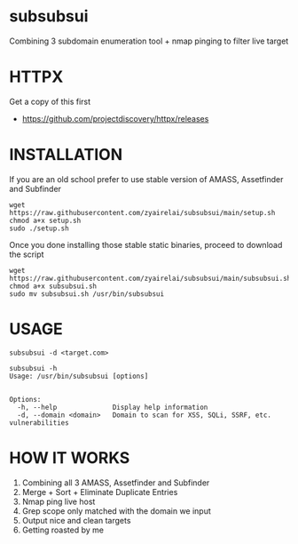 # subsubsui
Combining 3 subdomain enumeration tool + nmap pinging to filter live target 

# HTTPX
Get a copy of this first
- https://github.com/projectdiscovery/httpx/releases

# INSTALLATION
If you are an old school prefer to use stable version of AMASS, Assetfinder and Subfinder
```
wget https://raw.githubusercontent.com/zyairelai/subsubsui/main/setup.sh
chmod a+x setup.sh
sudo ./setup.sh
```
Once you done installing those stable static binaries, proceed to download the script
```
wget https://raw.githubusercontent.com/zyairelai/subsubsui/main/subsubsui.sh
chmod a+x subsubsui.sh
sudo mv subsubsui.sh /usr/bin/subsubsui
```

# USAGE
```
subsubsui -d <target.com>
```
```
subsubsui -h
Usage: /usr/bin/subsubsui [options]


Options:
  -h, --help              Display help information
  -d, --domain <domain>   Domain to scan for XSS, SQLi, SSRF, etc. vulnerabilities
```

# HOW IT WORKS
1. Combining all 3 AMASS, Assetfinder and Subfinder
2. Merge + Sort + Eliminate Duplicate Entries
3. Nmap ping live host
4. Grep scope only matched with the domain we input
5. Output nice and clean targets
6. Getting roasted by me 
